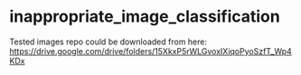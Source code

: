 # inappropriate_image_classification

Tested images repo could be downloaded from here: https://drive.google.com/drive/folders/15XkxP5rWLGvoxIXiqoPyoSzfT_Wp4KDx
